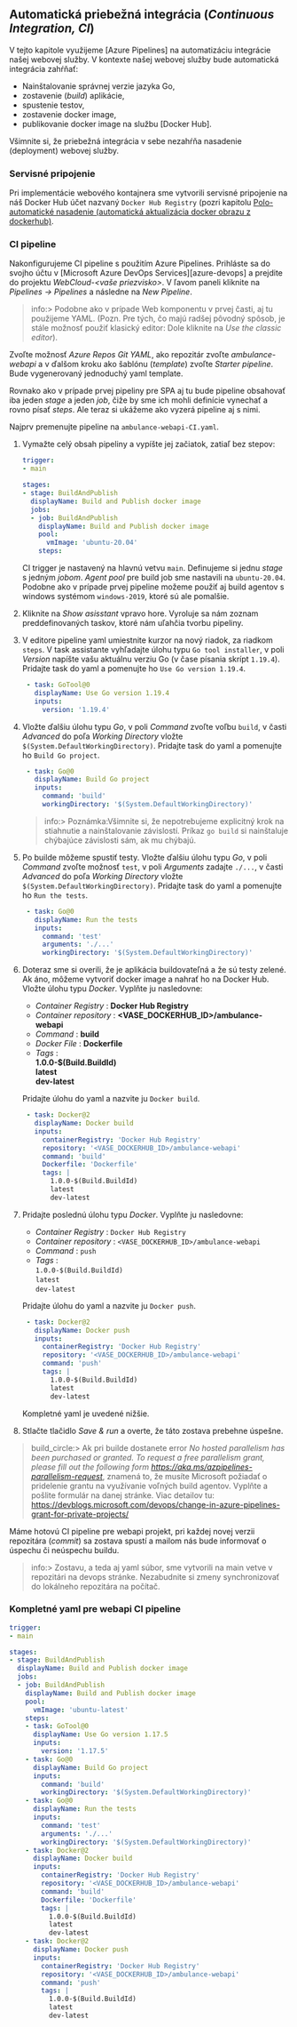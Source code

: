 ## Automatická priebežná integrácia (_Continuous Integration, CI_)

V tejto kapitole využijeme [Azure Pipelines] na automatizáciu integrácie našej webovej služby. V kontexte našej webovej služby bude automatická integrácia zahŕňať:

* Nainštalovanie správnej verzie jazyka Go,
* zostavenie (_build_) aplikácie,
* spustenie testov,
* zostavenie docker image,
* publikovanie docker image na službu [Docker Hub].

Všimnite si, že priebežná integrácia v sebe nezahŕňa nasadenie (deployment) webovej služby.

### Servisné pripojenie

Pri implementácie webového kontajnera sme vytvorili servisné pripojenie na náš Docker Hub účet nazvaný `Docker Hub Registry` (pozri kapitolu [Polo-automatické nasadenie (automatická aktualizácia docker obrazu z dockerhub)](../01.Web-Components/dojo/005-docker-azure-update-from-dockerhub.md).

### CI pipeline

Nakonfigurujeme CI pipeline s použitím Azure Pipelines. Prihláste sa do svojho účtu v [Microsoft Azure DevOps Services][azure-devops] a prejdite do projektu _WebCloud-<vaše priezvisko>_. V ľavom paneli kliknite na _Pipelines -> Pipelines_ a následne na _New Pipeline_.

>info:> Podobne ako v prípade Web komponentu v prvej časti, aj tu použijeme YAML. (Pozn. Pre tých, čo majú radšej pôvodný spôsob, je stále možnosť použiť klasický editor: Dole kliknite na _Use the classic editor_).

Zvoľte možnosť _Azure Repos Git YAML_, ako repozitár zvoľte _ambulance-webapi_ a v ďalšom kroku ako šablónu (_template_) zvoľte _Starter pipeline_. Bude vygenerovaný jednoduchý yaml template.

Rovnako ako v prípade prvej pipeliny pre SPA aj tu bude pipeline obsahovať iba jeden _stage_ a jeden _job_, čiže by sme ich mohli definície vynechať a rovno písať _steps_. Ale teraz si ukážeme ako vyzerá pipeline aj s nimi.

Najprv premenujte pipeline na `ambulance-webapi-CI.yaml`.

1. Vymažte celý obsah pipeliny a vypíšte jej začiatok, zatiaľ bez stepov:

    ```yaml
    trigger:
    - main

    stages:
    - stage: BuildAndPublish
      displayName: Build and Publish docker image
      jobs:  
      - job: BuildAndPublish
        displayName: Build and Publish docker image
        pool:
          vmImage: 'ubuntu-20.04'
        steps:
    ```

   CI trigger je nastavený na hlavnú vetvu `main`. Definujeme si jednu _stage_ s jedným _jobom_. _Agent pool_ pre build job sme nastavili na `ubuntu-20.04`. Podobne ako v prípade prvej pipeline možeme použiť aj build agentov s windows systémom `windows-2019`, ktoré sú ale pomalšie.

2. Kliknite na _Show asisstant_ vpravo hore. Vyroluje sa nám zoznam preddefinovaných taskov, ktoré nám uľahčia tvorbu pipeliny.

3. V editore pipeline yaml umiestnite kurzor na nový riadok, za riadkom `steps`. V task assistante vyhľadajte úlohu typu `Go tool installer`, v poli _Version_ napíšte vašu aktuálnu verziu Go (v čase písania skrípt `1.19.4`).  Pridajte task do yaml a pomenujte ho `Use Go version 1.19.4`.

    ```yaml
     - task: GoTool@0
       displayName: Use Go version 1.19.4
       inputs:
         version: '1.19.4'
    ```

4. Vložte ďalšiu úlohu typu _Go_, v poli _Command_ zvoľte voľbu `build`, v časti _Advanced_ do poľa _Working Directory_ vložte `$(System.DefaultWorkingDirectory)`. Pridajte task do yaml a pomenujte ho `Build Go project`.

    ```yaml
     - task: Go@0
       displayName: Build Go project
       inputs:
         command: 'build'
         workingDirectory: '$(System.DefaultWorkingDirectory)'
    ```
 
    >info:> Poznámka:Všimnite si, že nepotrebujeme explicitný krok na stiahnutie a nainštalovanie závislostí. Príkaz `go build` si nainštaluje chýbajúce závislosti sám, ak mu chýbajú.

5. Po builde môžeme spustiť testy. Vložte ďalšiu úlohu typu _Go_, v poli _Command_ zvoľte možnosť `test`, v poli _Arguments_ zadajte `./...`, v časti _Advanced_ do poľa _Working Directory_ vložte `$(System.DefaultWorkingDirectory)`. Pridajte task do yaml a pomenujte ho `Run the tests`.

    ```yaml
     - task: Go@0
       displayName: Run the tests
       inputs:
         command: 'test'
         arguments: './...'
         workingDirectory: '$(System.DefaultWorkingDirectory)'
    ```

6. Doteraz sme si overili, že je aplikácia buildovateľná a že sú testy zelené. Ak áno, môžeme vytvoriť docker image a nahrať ho na Docker Hub. Vložte úlohu typu _Docker_. Vyplňte ju nasledovne:
   * _Container Registry_ : **Docker Hub Registry**
   * _Container repository_ : **<VASE_DOCKERHUB_ID>/ambulance-webapi**
   * _Command_ : **build**
   * _Docker File_ : **Dockerfile**
   * _Tags_ :  
          **1.0.0-$(Build.BuildId)**  
          **latest**  
          **dev-latest**
  
   Pridajte úlohu do yaml a nazvite ju `Docker build`.

    ```yaml
     - task: Docker@2
       displayName: Docker build
       inputs:
         containerRegistry: 'Docker Hub Registry'
         repository: '<VASE_DOCKERHUB_ID>/ambulance-webapi'
         command: 'build'
         Dockerfile: 'Dockerfile'
         tags: |
           1.0.0-$(Build.BuildId)
           latest
           dev-latest
    ```

7. Pridajte poslednú úlohu typu _Docker_. Vyplňte ju nasledovne:
   * _Container Registry_ : `Docker Hub Registry`
   * _Container repository_ : `<VASE_DOCKERHUB_ID>/ambulance-webapi`
   * _Command_ : `push`
   * _Tags_ :  
          `1.0.0-$(Build.BuildId)`  
          `latest`  
          `dev-latest`
  
   Pridajte úlohu do yaml a nazvite ju `Docker push`.

    ```yaml
     - task: Docker@2
       displayName: Docker push
       inputs:
         containerRegistry: 'Docker Hub Registry'
         repository: '<VASE_DOCKERHUB_ID>/ambulance-webapi'
         command: 'push'
         tags: |
           1.0.0-$(Build.BuildId)
           latest
           dev-latest
    ```

   Kompletné yaml je uvedené nižšie.

8. Stlačte tlačidlo _Save & run_ a overte, že táto zostava prebehne úspešne.

>build_circle:> Ak pri builde dostanete error _No hosted parallelism has been purchased
> or granted. To request a free parallelism grant, please fill out the
> following form https://aka.ms/azpipelines-parallelism-request_, znamená to, že
> musíte Microsoft požiadať o pridelenie grantu na využívanie voľných build
> agentov. Vyplňte a pošlite formulár na danej stránke. Viac detailov tu:
> https://devblogs.microsoft.com/devops/change-in-azure-pipelines-grant-for-private-projects/

Máme hotovú CI pipeline pre webapi projekt, pri každej novej verzii repozitára (_commit_) sa zostava spustí a mailom nás bude informovať o úspechu či neúspechu buildu.

>info:> Zostavu, a teda aj yaml súbor, sme vytvorili na main vetve v repozitári na devops stránke. Nezabudnite si zmeny synchronizovať do lokálneho repozitára na počítač.

### Kompletné yaml pre webapi CI pipeline

```yaml
trigger:
- main

stages:
- stage: BuildAndPublish
  displayName: Build and Publish docker image
  jobs:  
  - job: BuildAndPublish
    displayName: Build and Publish docker image
    pool:
      vmImage: 'ubuntu-latest'
    steps:
    - task: GoTool@0
      displayName: Use Go version 1.17.5
      inputs:
        version: '1.17.5'
    - task: Go@0
      displayName: Build Go project
      inputs:
        command: 'build'
        workingDirectory: '$(System.DefaultWorkingDirectory)'
    - task: Go@0
      displayName: Run the tests
      inputs:
        command: 'test'
        arguments: './...'
        workingDirectory: '$(System.DefaultWorkingDirectory)'
    - task: Docker@2
      displayName: Docker build
      inputs:
        containerRegistry: 'Docker Hub Registry'
        repository: '<VASE_DOCKERHUB_ID>/ambulance-webapi'
        command: 'build'
        Dockerfile: 'Dockerfile'
        tags: |
          1.0.0-$(Build.BuildId)
          latest
          dev-latest
    - task: Docker@2
      displayName: Docker push
      inputs:
        containerRegistry: 'Docker Hub Registry'
        repository: '<VASE_DOCKERHUB_ID>/ambulance-webapi'
        command: 'push'
        tags: |
          1.0.0-$(Build.BuildId)
          latest
          dev-latest
```
